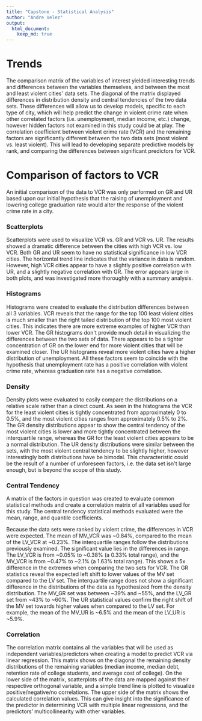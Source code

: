 ```yaml
---
title: "Capstone - Statistical Analysis"
author: "Andre Velez"
output:
  html_document: 
    keep_md: true
---
```


# __Trends__ 

The comparison matrix of the variables of interest yielded interesting trends and differences between the variables themselves, and between the most and least violent cities' data sets.  The diagonal of the matrix displayed differences in distribution density and central tendencies of the two data sets.  These differences will allow us to develop models, specific to each type of city, which will help predict the change in violent crime rate when other correlated factors (i.e. unemployment, median income, etc.) change, however hidden factors not examined in this study could be at play.  The correlation coefficient between violent crime rate (VCR) and the remaining factors are significantly different between the two data sets (most violent vs. least violent). This will lead to developing separate predictive models by rank, and comparing the differences between significant predictors for VCR.

# __Comparison of factors to VCR__

An initial comparison of the data to VCR was only performed on GR and UR based upon our initial hypothesis that the raising of unemployment and lowering college graduation rate would alter the response of the violent crime rate in a city.  

### __Scatterplots__

Scatterplots were used to visualize VCR vs. GR and VCR vs. UR.  The results showed a dramatic difference between the cities with high VCR vs. low VCR.  Both GR and UR seem to have no statistical significance in low VCR cities.  The horizontal trend line indicates that the variance in data is random.  However, high VCR cities appear to have a slightly positive correlation with UR, and a slightly negative correlation with GR.  The error appears large in both plots, and was investigated more thoroughly with a summary analysis.

### __Histograms__

Histograms were created to evaluate the distribution differences between all 3 variables.  VCR reveals that the range for the top 100 least violent cities is much smaller than the right tailed distribution of the top 100 most violent cities.  This indicates there are more extreme examples of higher VCR than lower VCR. The GR histograms don't provide much detail in visualizing the differences between the two sets of data.  There appears to be a tighter concentration of GR on the lower end for more violent cities that will be examined closer.  The UR histograms reveal more violent cities have a higher distribution of unemployment.  All these factors seem to coincide with the hypothesis that unemployment rate has a positive correlation with violent crime rate, whereas graduation rate has a negative correlation.

### __Density__

Density plots were evaluated to easily compare the distributions on a relative scale rather than a direct count.  As seen in the histograms the VCR for the least violent cities is tightly concentrated from approximately 0 to 0.5%, and the most violent cities ranges from approximately 0.5% to 2%.  The GR density distributions appear to show the central tendency of the most violent cities is lower and more tightly concentrated between the interquartile range, whereas the GR for the least violent cities appears to be a normal distribution.  The UR density distributions were similar between the sets, with the most violent central tendency to be slightly higher, however interestingly both distributions have be bimodal.  This characteristic could be the result of a number of unforeseen factors, i.e. the data set isn't large enough, but is beyond the scope of this study.

### __Central Tendency__

A matrix of the factors in question was created to evaluate common statistical methods and create a correlation matrix of all variables used for this study.  The central tendency statistical methods evaluated were the mean, range, and quantile coefficients.  

Because the data sets were ranked by violent crime, the differences in VCR were expected. The mean of MV_VCR was ~0.84%, compared to the mean of the LV_VCR at ~0.23%.  The interquartile ranges follow the distributions previously examined. The significant value lies in the differences in range.  The LV_VCR is from ~0.05% to ~0.38% (a 0.33% total range), and the MV_VCR is from ~0.47% to ~2.1% (a 1.63% total range).  This shows a 5x difference in the extremes when comparing the two sets for VCR.  The GR statistics reveal the expected left shift to lower values of the MV set compared to the LV set.  The interquartile range does not show a significant difference in the distributions of the data as hypothesized from the density distribution. The MV_GR set was between ~39% and ~55%, and the LV_GR set from ~43% to ~60%. The UR statistical values confirm the right shift of the MV set towards higher values when compared to the LV set.  For example, the mean of the MV_UR is ~6.5% and the mean of the LV_UR is ~5.9%.

### __Correlation__

The correlation matrix contains all the variables that will be used as independent variables/predictors when creating a model to predict VCR via linear regression.  This matrix shows on the diagonal the remaining density distributions of the remaining variables (median income, median debt, retention rate of college students, and average cost of college).  On the lower side of the matrix, scatterplots of the data are mapped against their respective orthogonal variable, and a simple trend line is plotted to visualize positive/negative/no correlations.  The upper side of the matrix shows the calculated correlation values. This can give insight into the significance of the predictor in determining VCR with multiple linear regressions, and the predictors’ multicollinearity with other variables.
